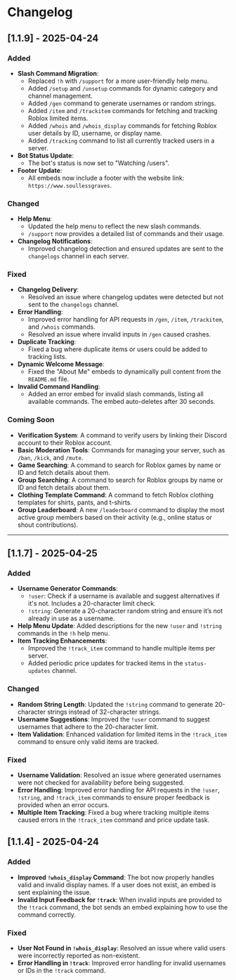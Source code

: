 # Changelog

## [1.1.9] - 2025-04-24
### Added
- **Slash Command Migration**:
  - Replaced `!h` with `/support` for a more user-friendly help menu.
  - Added `/setup` and `/unsetup` commands for dynamic category and channel management.
  - Added `/gen` command to generate usernames or random strings.
  - Added `/item` and `/trackitem` commands for fetching and tracking Roblox limited items.
  - Added `/whois` and `/whois_display` commands for fetching Roblox user details by ID, username, or display name.
  - Added `/tracking` command to list all currently tracked users in a server.
- **Bot Status Update**:
  - The bot's status is now set to "Watching /users".
- **Footer Update**:
  - All embeds now include a footer with the website link: `https://www.soullessgraves`.

### Changed
- **Help Menu**:
  - Updated the help menu to reflect the new slash commands.
  - `/support` now provides a detailed list of commands and their usage.
- **Changelog Notifications**:
  - Improved changelog detection and ensured updates are sent to the `changelogs` channel in each server.

### Fixed
- **Changelog Delivery**:
  - Resolved an issue where changelog updates were detected but not sent to the `changelogs` channel.
- **Error Handling**:
  - Improved error handling for API requests in `/gen`, `/item`, `/trackitem`, and `/whois` commands.
  - Resolved an issue where invalid inputs in `/gen` caused crashes.
- **Duplicate Tracking**:
  - Fixed a bug where duplicate items or users could be added to tracking lists.
- **Dynamic Welcome Message**:
  - Fixed the "About Me" embeds to dynamically pull content from the `README.md` file.
- **Invalid Command Handling**:
  - Added an error embed for invalid slash commands, listing all available commands. The embed auto-deletes after 30 seconds.

### Coming Soon
- **Verification System**: A command to verify users by linking their Discord account to their Roblox account.
- **Basic Moderation Tools**: Commands for managing your server, such as `/ban`, `/kick`, and `/mute`.
- **Game Searching**: A command to search for Roblox games by name or ID and fetch details about them.
- **Group Searching**: A command to search for Roblox groups by name or ID and fetch details about them.
- **Clothing Template Command**: A command to fetch Roblox clothing templates for shirts, pants, and t-shirts.
- **Group Leaderboard**: A new `/leaderboard` command to display the most active group members based on their activity (e.g., online status or shout contributions).

---

## [1.1.7] - 2025-04-25
### Added
- **Username Generator Commands**:
  - `!user`: Check if a username is available and suggest alternatives if it's not. Includes a 20-character limit check.
  - `!string`: Generate a 20-character random string and ensure it’s not already in use as a username.
- **Help Menu Update**: Added descriptions for the new `!user` and `!string` commands in the `!h` help menu.
- **Item Tracking Enhancements**:
  - Improved the `!track_item` command to handle multiple items per server.
  - Added periodic price updates for tracked items in the `status-updates` channel.

### Changed
- **Random String Length**: Updated the `!string` command to generate 20-character strings instead of 32-character strings.
- **Username Suggestions**: Improved the `!user` command to suggest usernames that adhere to the 20-character limit.
- **Item Validation**: Enhanced validation for limited items in the `!track_item` command to ensure only valid items are tracked.

### Fixed
- **Username Validation**: Resolved an issue where generated usernames were not checked for availability before being suggested.
- **Error Handling**: Improved error handling for API requests in the `!user`, `!string`, and `!track_item` commands to ensure proper feedback is provided when an error occurs.
- **Multiple Item Tracking**: Fixed a bug where tracking multiple items caused errors in the `!track_item` command and price update task.

## [1.1.4] - 2025-04-24
### Added
- **Improved `!whois_display` Command**: The bot now properly handles valid and invalid display names. If a user does not exist, an embed is sent explaining the issue.
- **Invalid Input Feedback for `!track`**: When invalid inputs are provided to the `!track` command, the bot sends an embed explaining how to use the command correctly.

### Fixed
- **User Not Found in `!whois_display`**: Resolved an issue where valid users were incorrectly reported as non-existent.
- **Error Handling in `!track`**: Improved error handling for invalid usernames or IDs in the `!track` command.
